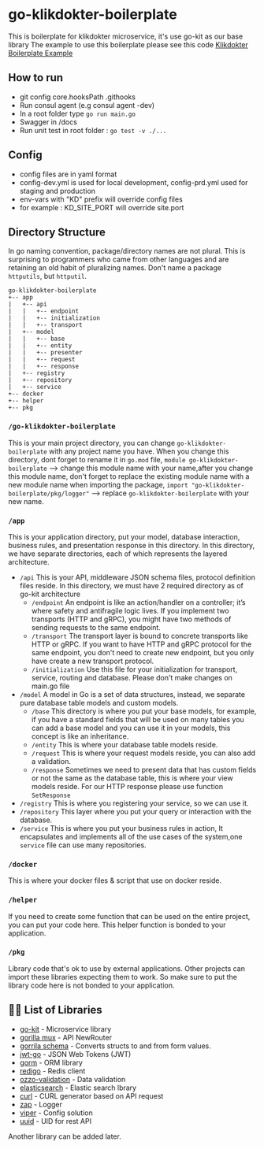 # go-klikdokter-boilerplate

This is boilerplate for klikdokter microservice, it's use go-kit as our base library
The example to use this boilerplate please see this code
[Klikdokter Boilerplate Example](https://gitlab.com/medkomtek/scratchpad/go-kit-boilerplate)

## How to run

- git config core.hooksPath .githooks
- Run consul agent (e.g consul agent -dev)
- In a root folder type `go run main.go`
- Swagger in /docs
- Run unit test in root folder : `go test -v ./...`

## Config

- config files are in yaml format 
- config-dev.yml is used for local development, config-prd.yml used for staging and production
- env-vars with "KD" prefix will override config files 
- for example : KD_SITE_PORT will override site.port 
  
## Directory Structure

In go naming convention, package/directory names are not plural. This is surprising to programmers who came from other languages and are retaining an old habit of pluralizing names. Don't name a package `httputils`, but `httputil`.

```tree
go-klikdokter-boilerplate
+-- app 
|   +-- api 
|   |   +-- endpoint
|   |   +-- initialization
|   |   +-- transport
|   +-- model
|   |   +-- base
|   |   +-- entity
|   |   +-- presenter 
|   |   +-- request 
|   |   +-- response
|   +-- registry
|   +-- repository
|   +-- service
+-- docker
+-- helper 
+-- pkg
```

### `/go-klikdokter-boilerplate`

This is your main project directory, you can change `go-klikdokter-boilerplate` with any project name you have.
When you change this directory, dont forget to rename it in `go.mod` file,
`module go-klikdokter-boilerplate` --> change this module name with your name,after you change this module name,
don't forget to replace the existing module name with a new module name when importing the package,
`import "go-klikdokter-boilerplate/pkg/logger"` --> replace `go-klikdokter-boilerplate` with your new name.

### `/app`

This is your application directory, put your model, database interaction, business rules, and presentation response in this directory.
In this directory, we have separate directories, each of which represents the layered architecture.

- `/api`
This is your API, middleware JSON schema files, protocol definition files reside.
In this directory, we must have 2 required directory as of go-kit architecture
  - `/endpoint` An endpoint is like an action/handler on a controller; it’s where safety and antifragile logic lives. If you implement two transports (HTTP and gRPC), you might have two methods of sending requests to the same endpoint.
  - `/transport` The transport layer is bound to concrete transports like HTTP or gRPC. If you want to have HTTP and gRPC protocol for the same endpoint, you don't need to create new endpoint, but you only have create a new transport protocol.
  - `/initialization` Use this file for your initialization for transport, service, routing and database. Please don't make changes on main.go file
- `/model` A model in Go is a set of data structures, instead, we separate pure database table models and custom models.
  - `/base` This directory is where you put your base models, for example, if you have a standard fields that will be used on many tables you can add a base model and you can use it in your models, this concept is like an inheritance.
  - `/entity` This is where your database table models reside.
  - `/request` This is where your request models reside, you can also add a validation.
  - `/response` Sometimes we need to present data that has custom fields or not the same as the database table, this is where your view models reside. For our HTTP response please use function `SetResponse`
- `/registry` This is where you registering your service, so we can use it.
- `/repository` This layer where you put your query or interaction with the database.
- `/service` This is where you put your business rules in action, It encapsulates and implements all of the use cases of the system,one `service` file can use many repositories.
  
### `/docker`

This is where your docker files & script that use on docker reside.

### `/helper`

If you need to create some function that can be used on the entire project, you can put your code here.
This helper function is bonded to your application.

### `/pkg`

Library code that's ok to use by external applications. Other projects can import these libraries expecting them to work.
So make sure to put the library code here is not bonded to your application.

## 👨‍💻 List of Libraries

- [go-kit](https://github.com/go-kit/kit) - Microservice library
- [gorilla mux](https://github.com/gorilla/mux) - API NewRouter
- [gorrila schema](https://github.com/gorilla/schema) - Converts structs to and from form values.
- [jwt-go](https://github.com/dgrijalva/jwt-go) - JSON Web Tokens (JWT)
- [gorm](https://gorm.io/gorm) - ORM library
- [redigo](https://github.com/gomodule/redigo) - Redis client
- [ozzo-validation](https://github.com/itgelo/ozzo-validation/v4) - Data validation
- [elasticsearch](https://github.com/olivere/elastic/v7) - Elastic search lbrary
- [curl](https://moul.io/http2curl) - CURL generator based on API request
- [zap](https://github.com/uber-go/zap) - Logger
- [viper](https://github.com/spf13/viper) - Config solution
- [uuid](https://github.com/matoous/go-nanoid/v2) - UID for rest API

Another library can be added later.
